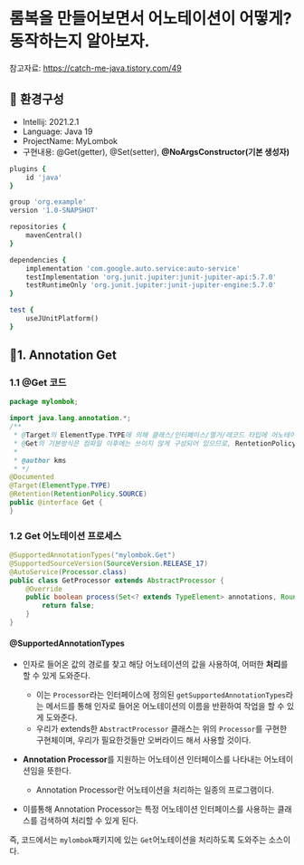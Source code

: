 # 롬복을 만들어보면서 어노테이션이 어떻게? 동작하는지 알아보자.

참고자료: <https://catch-me-java.tistory.com/49>

## 🔅 환경구성

- Intellij: 2021.2.1
- Language: Java 19
- ProjectName: MyLombok
- 구현내용: @Get(getter), @Set(setter), **@NoArgsConstructor(기본 생성자)**

```ruby
plugins {
    id 'java'
}

group 'org.example'
version '1.0-SNAPSHOT'

repositories {
    mavenCentral()
}

dependencies {
    implementation 'com.google.auto.service:auto-service'
    testImplementation 'org.junit.jupiter:junit-jupiter-api:5.7.0'
    testRuntimeOnly 'org.junit.jupiter:junit-jupiter-engine:5.7.0'
}

test {
    useJUnitPlatform()
}
```


## 🔅1. Annotation Get

### 1.1 @Get 코드

```java
package mylombok;

import java.lang.annotation.*;
/**
 * @Target의 ElementType.TYPE에 의해 클래스/인터페이스/열거/레코드 타입에 어노테이션을 붙일 수 있게 되었다.
 * @Get의 기본방식은 컴파일 이후에는 쓰이지 않게 구성되어 있으므로, RentetionPolicy를 SOURCE로 해둬서 컴파일 이전까지 쓰이게 한다.
 *
 * @author kms
 * */
@Documented
@Target(ElementType.TYPE)
@Retention(RetentionPolicy.SOURCE)
public @interface Get {
}
```

### 1.2 Get 어노테이션 프로세스

```java
@SupportedAnnotationTypes("mylombok.Get")
@SupportedSourceVersion(SourceVersion.RELEASE_17)
@AutoService(Processor.class)
public class GetProcessor extends AbstractProcessor {
    @Override
    public boolean process(Set<? extends TypeElement> annotations, RoundEnvironment roundEnv) {
        return false;
    }
}
```

#### **@SupportedAnnotationTypes**

- 인자로 들어온 값의 경로를 찾고 해당 어노테이션의 값을 사용하여, 어떠한 **처리**를 할 수 있게 도와준다.
  - 이는 `Processor`라는 인터페이스에 정의된 `getSupportedAnnotationTypes`라는 메서드를 통해 인자로 들어온 어노테이션의 이름을 반환하여 작업을 할 수 있게 도와준다.
  - 우리가 extends한 `AbstractProcessor` 클래스는 위의 `Processor`를 구현한 구현체이며, 우리가 필요한것들만 오버라이드 해서 사용할 것이다.


- **Annotation Processor**를 지원하는 어노테이션 인터페이스를 나타내는 어노테이션임을 뜻한다.
  - Annotation Processor란 어노테이션을 처리하는 일종의 프로그램이다.
- 이를통해 Annotation Processor는 특정 어노테이션 인터페이스를 사용하는 클래스를 검색하여 처리할 수 있게 된다.

즉, 코드에서는 `mylombok`패키지에 있는 `Get`어노테이션을 처리하도록 도와주는 소스이다.






